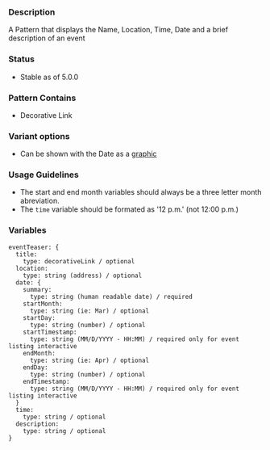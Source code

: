 ### Description
A Pattern that displays the Name, Location, Time, Date and a brief description of an event

### Status
* Stable as of 5.0.0

### Pattern Contains
* Decorative Link

### Variant options
* Can be shown with the Date as a [graphic](./?p=molecules-event-teaser-with-graphic)

### Usage Guidelines
* The start and end month variables should always be a three letter month abreviation.
* The `time` variable should be formated as '12 p.m.' (not 12:00 p.m.)

### Variables
~~~
eventTeaser: {
  title: 
    type: decorativeLink / optional
  location: 
    type: string (address) / optional
  date: {
    summary: 
      type: string (human readable date) / required
    startMonth: 
      type: string (ie: Mar) / optional
    startDay:
      type: string (number) / optional
    startTimestamp:
      type: string (MM/D/YYYY - HH:MM) / required only for event listing interactive
    endMonth: 
      type: string (ie: Apr) / optional
    endDay:
      type: string (number) / optional
    endTimestamp:
      type: string (MM/D/YYYY - HH:MM) / required only for event listing interactive
  }
  time: 
    type: string / optional
  description: 
    type: string / optional
}
~~~
